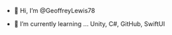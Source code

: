 - 👋 Hi, I’m @GeoffreyLewis78

- 🌱 I’m currently learning ... Unity, C#, GitHub, SwiftUI
  

<!---
GeoffreyLewis78/GeoffreyLewis78 is a ✨ special ✨ repository because its `README.md` (this file) appears on your GitHub profile.
You can click the Preview link to take a look at your changes.
--->
